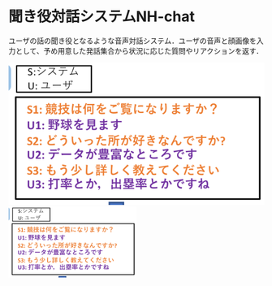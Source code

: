 # 聞き役対話システムNH-chat
ユーザの話の聞き役となるような音声対話システム．ユーザの音声と顔画像を入力として、予め用意した発話集合から状況に応じた質問やリアクションを返す．

![対話例](./image/taiwa2.png) 
<img src="./image/taiwa2.png" width="50%">
